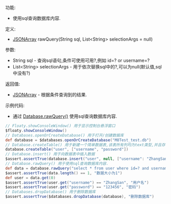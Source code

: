 功能:

+ 使用sql查询数据库内容.

定义:

+ [JSONArray](/API/Json/JSONArray/README.md) rawQuery(String sql, List\<String\> selectionArgs = null)

参数:

+ String sql - 查询sql语句,条件可使用可用?,例如 id=? or username=?
+ List\<String\> selectionArgs - 用于依次替换sql中的?,可以为null(默认值,sql中没有?)

返回值:

+ [JSONArray](/API/Json/JSONArray/README.md) - 根据条件查询到的结果.

示例代码:

+ 通过 [Database.rawQuery()](/API/Database/Database/README.md?id=rawQuery) 使用sql查询数据库内容.

```groovy
// Floaty.showConsoleWindow() 用于显示控制台悬浮窗口
$floaty.showConsoleWindow()
// Databases.openOrCreateDatabase() 用于打开/创建数据库
def database = $databases.openOrCreateDatabase("M8Test_test.db")
// Database.createTable() 用于新建一个简单数据表,该表所有列均为text类型,并且存在自增id属性
database.createTable("user", ["username", "password"])
// Database.insert() 用于向数据表中插入数据
$assert.assertTrue(database.insert("user", null, ["username": "ZhangSan", "password": "123456"]) == 1, "插入行ID为1")
// Database.rawQuery() 用于使用sql查询数据库内容.
def data = database.rawQuery("select * from user where id=? and username=?", ["1", "ZhangSan"])
$assert.assertTrue(data.length() == 1, "数据大小为1")
def user = data.get(0)
$assert.assertTrue(user.get("username") == "ZhangSan", "用户名")
$assert.assertTrue(user.get("password") == "123456", "密码")
// Databases.dropDatabase() 用于删除数据库
$assert.assertTrue($databases.dropDatabase(database), "删除数据库")
```